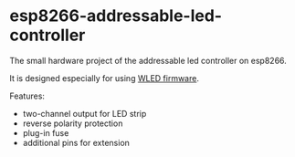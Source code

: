 # esp8266-addressable-led-controller
The small hardware project of the addressable led controller on esp8266.

It is designed especially for using [WLED firmware](https://github.com/Aircoookie/WLED).

Features:
 - two-channel output for LED strip
 - reverse polarity protection
 - plug-in fuse
 - additional pins for extension
